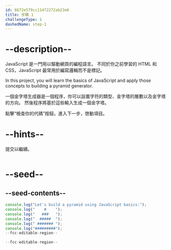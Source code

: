 ```yaml
---
id: 6672e579cc11472272ab23e6
title: 步驟 1
challengeType: 1
dashedName: step-1
---
```


# --description--


JavaScript 是一門用以驅動網頁的編程語言。 不同於你之前學習的 HTML 和 CSS，JavaScript 最常用於編寫邏輯而不是標記。

In this project, you will learn the basics of JavaScript and apply those concepts to building a pyramid generator.

一個金字塔生成器是一個程序，你可以設置字符的類型、金字塔的層數以及金字塔的方向。 然後程序將基於這些輸入生成一個金字塔。

點擊“檢查你的代碼”按鈕，進入下一步，啓動項目。

# --hints--

提交以繼續。

```js

```

# --seed--

## --seed-contents--

```js
console.log("Let's build a pyramid using JavaScript basics:");
console.log("    #    ");
console.log("   ###   ");
console.log("  #####  ");
console.log(" ####### ");
console.log("#########");
--fcc-editable-region--

--fcc-editable-region--
```
